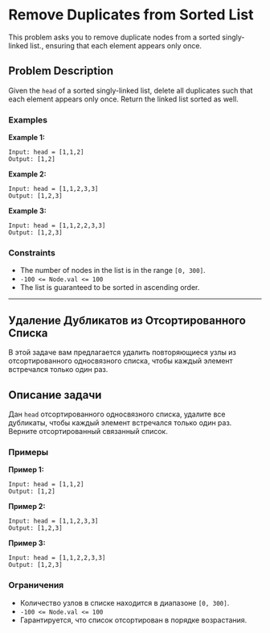 # Remove Duplicates from Sorted List

This problem asks you to remove duplicate nodes from a sorted singly-linked list., ensuring that each element appears only once.

## Problem Description

Given the `head` of a sorted singly-linked list, delete all duplicates such that each element appears only once. Return the linked list sorted as well.

### Examples

**Example 1:**

```
Input: head = [1,1,2]
Output: [1,2]
```

**Example 2:**

```
Input: head = [1,1,2,3,3]
Output: [1,2,3]
```

**Example 3:**

```
Input: head = [1,1,2,2,3,3]
Output: [1,2,3]
```

### Constraints

*   The number of nodes in the list is in the range `[0, 300]`.
*   `-100 <= Node.val <= 100`
*   The list is guaranteed to be sorted in ascending order.

---

## Удаление Дубликатов из Отсортированного Списка

В этой задаче вам предлагается удалить повторяющиеся узлы из отсортированного односвязного списка, чтобы каждый элемент встречался только один раз.

## Описание задачи

Дан `head` отсортированного односвязного списка, удалите все дубликаты, чтобы каждый элемент встречался только один раз. Верните отсортированный связанный список.

### Примеры

**Пример 1:**

```
Input: head = [1,1,2]
Output: [1,2]
```

**Пример 2:**

```
Input: head = [1,1,2,3,3]
Output: [1,2,3]
```

**Пример 3:**

```
Input: head = [1,1,2,2,3,3]
Output: [1,2,3]
```

### Ограничения

*   Количество узлов в списке находится в диапазоне `[0, 300]`.
*   `-100 <= Node.val <= 100`
*   Гарантируется, что список отсортирован в порядке возрастания.